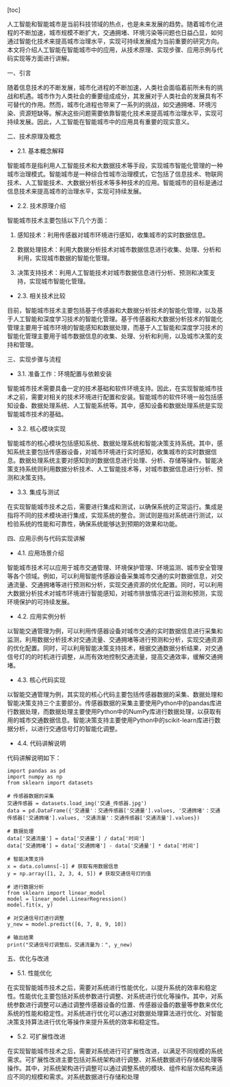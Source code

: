 
[toc]                    
                
                
人工智能和智能城市是当前科技领域的热点，也是未来发展的趋势。随着城市化进程的不断加速，城市规模不断扩大，交通拥堵、环境污染等问题也日益凸显，如何通过智能化技术来提高城市治理水平，实现可持续发展成为当前重要的研究方向。本文将介绍人工智能在智能城市中的应用，从技术原理、实现步骤、应用示例与代码实现等方面进行讲解。

一、引言

随着信息技术的不断发展，城市化进程的不断加速，人类社会面临着前所未有的挑战和机遇。城市作为人类社会的重要组成成分，其发展对于人类社会的发展具有不可替代的作用。然而，城市化进程也带来了一系列的挑战，如交通拥堵、环境污染、资源短缺等。解决这些问题需要依靠智能化技术来提高城市治理水平，实现可持续发展。因此，人工智能在智能城市中的应用具有重要的现实意义。

二、技术原理及概念

- 2.1. 基本概念解释

智能城市是指利用人工智能技术和大数据技术等手段，实现城市智能化管理的一种城市治理模式。智能城市是一种综合性城市治理模式，它包括了信息技术、物联网技术、人工智能技术、大数据分析技术等多种技术的应用。智能城市的目标是通过信息技术来提高城市的治理水平，实现可持续发展。

- 2.2. 技术原理介绍

智能城市技术主要包括以下几个方面：

1. 感知技术：利用传感器对城市环境进行感知，收集城市的实时数据信息。

2. 数据处理技术：利用大数据分析技术对城市数据信息进行收集、处理、分析和利用，实现城市数据的智能化管理。

3. 决策支持技术：利用人工智能技术对城市数据信息进行分析、预测和决策支持，实现城市智能化管理。

- 2.3. 相关技术比较

目前，智能城市技术主要包括基于传感器和大数据分析技术的智能化管理，以及基于人工智能和深度学习技术的智能化管理。基于传感器和大数据分析技术的智能化管理主要用于城市环境的智能感知和数据处理，而基于人工智能和深度学习技术的智能化管理主要用于城市数据信息的收集、处理、分析和利用，以及城市决策的支持和管理。

三、实现步骤与流程

- 3.1. 准备工作：环境配置与依赖安装

智能城市技术需要具备一定的技术基础和软件环境支持。因此，在实现智能城市技术之前，需要对相关的技术环境进行配置和安装。智能城市的软件环境一般包括感知设备、数据处理系统、人工智能系统等。其中，感知设备和数据处理系统是实现智能城市技术的基础。

- 3.2. 核心模块实现

智能城市的核心模块包括感知系统、数据处理系统和智能决策支持系统。其中，感知系统主要包括传感器设备，对城市环境进行实时感知，收集城市的实时数据信息。数据处理系统主要对感知到的数据信息进行处理、分析、存储等操作。智能决策支持系统则利用数据分析技术、人工智能技术等，对城市数据信息进行分析、预测和决策支持。

- 3.3. 集成与测试

在实现智能城市技术之后，需要进行集成和测试，以确保系统的正常运行。集成是指将不同的技术模块进行集成，实现系统的整合。测试则是指对系统进行测试，以检验系统的性能和可靠性，确保系统能够达到预期的效果和功能。

四、应用示例与代码实现讲解

- 4.1. 应用场景介绍

智能城市技术可以应用于城市交通管理、环境保护管理、环境监测、城市安全管理等各个领域。例如，可以利用智能传感器设备采集城市交通的实时数据信息，对交通流量、交通拥堵等进行预测和分析，实现交通资源的优化配置。同时，可以利用大数据分析技术对城市环境进行智能感知，对城市排放情况进行监测和预测，实现环境保护的可持续发展。

- 4.2. 应用实例分析

以智能交通管理为例，可以利用传感器设备对城市交通的实时数据信息进行采集和监测，利用数据分析技术对交通流量、交通拥堵等进行预测和分析，实现交通资源的优化配置。同时，可以利用智能决策支持技术，根据交通数据分析结果，对交通信号灯的的时机进行调整，从而有效地控制交通流量，提高交通效率，缓解交通拥堵。

- 4.3. 核心代码实现

以智能交通管理为例，其实现的核心代码主要包括传感器数据的采集、数据处理和智能决策支持三个主要部分。传感器数据的采集主要使用Python中的pandas库进行数据处理，而数据处理主要使用Python中的NumPy库进行数据处理，以获取有用的城市交通数据信息。智能决策支持主要使用Python中的scikit-learn库进行数据分析，以进行交通信号灯的智能化调整。

- 4.4. 代码讲解说明

代码讲解说明如下：

```
import pandas as pd
import numpy as np
from sklearn import datasets

# 传感器数据的采集
交通传感器 = datasets.load_img('交通_传感器.jpg')
data = pd.DataFrame({'交通量'：交通传感器['交通量'].values, '交通拥堵'：交通传感器['交通拥堵'].values, '交通流量'：交通传感器['交通流量'].values})

# 数据处理
data['交通流量'] = data['交通量'] / data['时间']
data['交通拥堵'] = data['交通拥堵'] - data['交通量'] * data['时间']

# 智能决策支持
x = data.columns[-1] # 获取有用数据信息
y = np.array([1, 2, 3, 4, 5]) # 获取交通信号灯的值

# 进行数据分析
from sklearn import linear_model
model = linear_model.LinearRegression()
model.fit(x, y)

# 对交通信号灯进行调整
y_new = model.predict([6, 7, 8, 9, 10])

# 输出结果
print("交通信号灯调整后，交通流量为：", y_new)
```

五、优化与改进

- 5.1. 性能优化

在实现智能城市技术之后，需要对系统进行性能优化，以提升系统的效率和稳定性。性能优化主要包括对系统参数进行调整、对系统进行优化等操作。其中，对系统参数进行调整可以通过调整传感器设备的位置、传感器设备的数量等参数来优化系统的性能和稳定性。对系统进行优化可以通过对数据处理算法进行优化、对智能决策支持算法进行优化等操作来提升系统的效率和稳定性。

- 5.2. 可扩展性改进

在实现智能城市技术之后，需要对系统进行可扩展性改进，以满足不同规模的系统需求。可扩展性改进主要包括对系统架构进行调整、对系统数据进行存储和处理等操作。其中，对系统架构进行调整可以通过调整系统的模块、组件和层次结构来适应不同的规模和需求。对系统数据进行存储和处理

